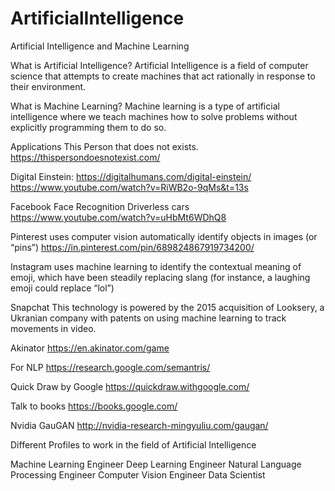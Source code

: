 # ArtificialIntelligence
Artificial Intelligence and Machine Learning

What is Artificial Intelligence?
Artificial Intelligence is a field of computer science that attempts to create machines that act rationally in response to their environment.


What is Machine Learning?
Machine learning is a type of artificial intelligence where we teach machines how to solve problems without explicitly programming them to do so.


Applications
This Person that does not exists. https://thispersondoesnotexist.com/

Digital Einstein: https://digitalhumans.com/digital-einstein/
https://www.youtube.com/watch?v=RiWB2o-9qMs&t=13s


Facebook Face Recognition
Driverless cars
https://www.youtube.com/watch?v=uHbMt6WDhQ8


Pinterest uses computer vision
 automatically identify objects in images (or “pins”) 
https://in.pinterest.com/pin/689824867919734200/


Instagram 
uses machine learning to identify the contextual meaning of emoji, which have been steadily replacing slang (for instance, a laughing emoji could replace “lol”)


Snapchat
This technology is  powered by the 2015 acquisition of Looksery, a Ukranian company with patents on using machine learning to track movements in video.


Akinator
https://en.akinator.com/game

For NLP
https://research.google.com/semantris/


Quick Draw by Google
https://quickdraw.withgoogle.com/


Talk to books
https://books.google.com/


Nvidia GauGAN
http://nvidia-research-mingyuliu.com/gaugan/


Different Profiles to work in the field of Artificial Intelligence

Machine Learning Engineer
Deep Learning Engineer
Natural Language Processing Engineer
Computer Vision Engineer
Data Scientist


